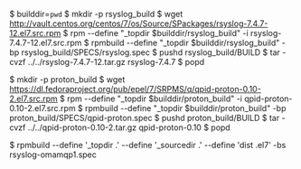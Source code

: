 $ builddir=`pwd`
$ mkdir -p rsyslog_build
$ wget http://vault.centos.org/centos/7/os/Source/SPackages/rsyslog-7.4.7-12.el7.src.rpm
$ rpm --define "_topdir $builddir/rsyslog_build" -i rsyslog-7.4.7-12.el7.src.rpm
$ rpmbuild --define "_topdir $builddir/rsyslog_build" -bp rsyslog_build/SPECS/rsyslog.spec
$ pushd rsyslog_build/BUILD
$ tar -cvzf ../../rsyslog-7.4.7-12.tar.gz rsyslog-7.4.7
$ popd

$ mkdir -p proton_build
$ wget https://dl.fedoraproject.org/pub/epel/7/SRPMS/q/qpid-proton-0.10-2.el7.src.rpm
$ rpm --define "_topdir $builddir/proton_build" -i qpid-proton-0.10-2.el7.src.rpm
$ rpmbuild --define "_topdir $builddir/proton_build" -bp proton_build/SPECS/qpid-proton.spec
$ pushd proton_build/BUILD
$ tar -cvzf ../../qpid-proton-0.10-2.tar.gz qpid-proton-0.10
$ popd

$ rpmbuild --define '_topdir .' --define '_sourcedir .' --define 'dist .el7' -bs rsyslog-omamqp1.spec
